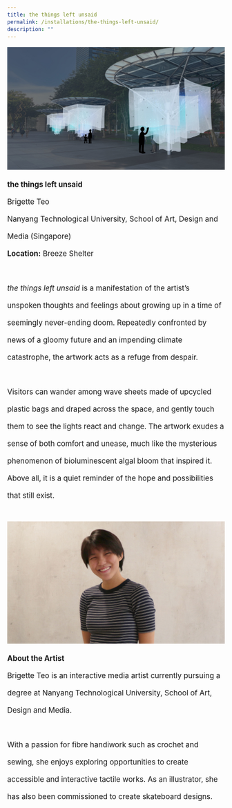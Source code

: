 ```yaml
---
title: the things left unsaid
permalink: /installations/the-things-left-unsaid/
description: ""
---
```

<p style="font-size:17px;line-height:40px"> 
<img src="/images/Installations/the%20things%20left%20unsaid.jpg">
<b>the things left unsaid</b><br>
Brigette Teo<br>
Nanyang Technological University, School of Art, Design and Media (Singapore)<br>
<b>Location:</b> Breeze Shelter
<br><br>
<i>the things left unsaid</i> is a manifestation of the artist’s unspoken thoughts and feelings about growing up in a time of seemingly never-ending doom. Repeatedly confronted by news of a gloomy future and an impending climate catastrophe, the artwork acts as a refuge from despair.&nbsp;&nbsp;
<br><br>
Visitors can wander among wave sheets made of upcycled plastic bags and draped across the space, and gently touch them to see the lights react and change. The artwork exudes a sense of both comfort and unease, much like the mysterious phenomenon of bioluminescent algal bloom that inspired it. Above all, it is a quiet reminder of the hope and possibilities that still exist.
<br><br>
<img src="/images/Installations/2nd%20release/brigette_profile_portrait_ilsg23%20-%20brigette%20teo.jpg">
<b>About the Artist</b><br>
Brigette Teo is an interactive media artist currently pursuing a degree at Nanyang Technological University, School of Art, Design and Media.
<br><br>
With a passion for fibre handiwork such as crochet and sewing, she enjoys exploring opportunities to create accessible and interactive tactile works. As an illustrator, she has also been commissioned to create skateboard designs.</p>